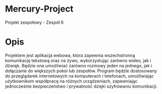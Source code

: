 # Mercury-Project

Projekt zespołowy - Zespół 6

# Opis

Projektem jest aplikacja webowa, która zapewnia wszechstronną komunikację tekstową oraz na żywo, wykorzystując zarówno wideo, jak i dźwięk. Będzie ona umożliwiać zarówno rozmowy jeden na jednego, jak i dołączanie do większych pokoi lub zespołów. Program będzie dostosowany do przeglądarek internetowych na komputerach i telefonach, umożliwiając użytkownikom współpracę na różnych urządzeniach, zapewniając jednocześnie bezpieczeństwo i prywatność dzięki szyfrowaniu komunikacji.
